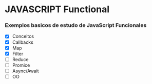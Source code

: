 # JAVASCRIPT Functional

### Exemplos basicos de estudo de JavaScript Funcionales

- [x] Conceitos
- [x] Callbacks
- [x] Map
- [x] Filter
- [ ] Reduce
- [ ] Promice
- [ ] Async/Await
- [ ] OO